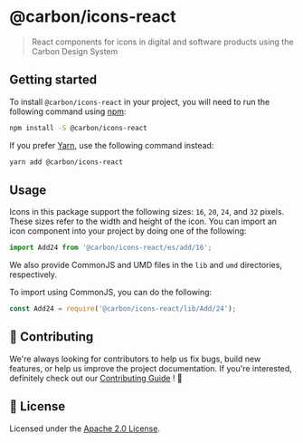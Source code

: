 # @carbon/icons-react

> React components for icons in digital and software products using the
> Carbon Design System

## Getting started

To install `@carbon/icons-react` in your project, you will need to run
the following command using [npm](https://www.npmjs.com/):

```bash
npm install -S @carbon/icons-react
```

If you prefer [Yarn](https://yarnpkg.com/en/), use the following
command instead:

```bash
yarn add @carbon/icons-react
```

## Usage

Icons in this package support the following sizes: `16`, `20`, `24`,
and `32` pixels. These sizes refer to the width and height of the
icon. You can import an icon component into your project by doing one
of the following:

```jsx
import Add24 from '@carbon/icons-react/es/add/16';
```

We also provide CommonJS and UMD files in the `lib` and `umd`
directories, respectively.

To import using CommonJS, you can do the following:

```js
const Add24 = require('@carbon/icons-react/lib/Add/24');
```

## 🙌 Contributing

We're always looking for contributors to help us fix bugs, build new
features, or help us improve the project documentation. If you're
interested, definitely check out our [Contributing Guide](/.github/CONTRIBUTING.md)
! 👀

## 📝 License

Licensed under the [Apache 2.0 License](/LICENSE).
